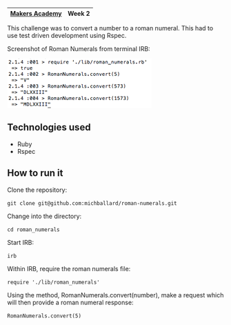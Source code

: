 | [Makers Academy](http://www.makersacademy.com) | Week 2 |
| ------ | ------ |

This challenge was to convert a number to a roman numeral.  This had to use test driven development using Rspec.  

Screenshot of Roman Numerals from terminal IRB:

![Screenshot](/images/screenshot.png)

Technologies used
-----------------
- Ruby
- Rspec

How to run it
-------------
Clone the repository:
```shell
git clone git@github.com:michballard/roman-numerals.git
```
Change into the directory:
```shell
cd roman_numerals
```
Start IRB:
```shell
irb
```
Within IRB, require the roman numerals file:
```shell
require './lib/roman_numerals'
```
Using the method, RomanNumerals.convert(number), make a request which will then provide a roman numeral response:
```shell
RomanNumerals.convert(5)
```